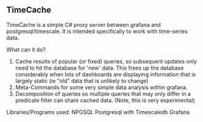 TimeCache
-----------------------

TimeCache is a simple C# proxy server between grafana and postgresql/timescale.
It is intended specifically to work with time-series data.

What can it do?

1) Cache results of popular (or fixed) queries, so subsequent updates only need to hit the database for 'new' data. This frees up the database considerably when lots of dashboards are displaying information that is largely static (ie "old" data that is unlikely to change)
2) Meta-Commands for some very simple data analysis within grafana.
3) Decomposition of queries so multiple queries that may only differ in a predicate filter can share cached data. (Note, this is very experimental)


Libraries/Programs used:
NPGSQL
Postgresql with Timescaledb
Grafana




